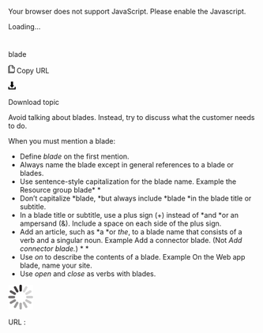 Your browser does not support JavaScript. Please enable the Javascript.

Loading...

# 

blade

![Copy URL](blade_files/Copy.png)
Copy URL

![Download](blade_files/Download.png)

Download topic

Avoid talking about blades. Instead, try to discuss what the customer needs to do. 

When you must mention a blade:

  - Define *blade* on the first mention.
  - Always name the blade except in general references to a blade or blades.
  - Use sentence-style capitalization for the blade name.
    Example the Resource group blade*
    *
  - Don’t capitalize *blade, *but always include *blade *in the blade title or subtitle.
  - In a blade title or subtitle, use a plus sign (+) instead of *and *or an ampersand (&). Include a space on each side of the plus sign.
  - Add an article, such as *a *or *the*, to a blade name that consists of a verb and a singular noun.
    Example Add a connector blade. (Not *Add connector blade.*)
    *
    *
  - Use *on* to describe the contents of a blade.
    Example On the Web app blade, name your site.
  - Use *open* and *close* as verbs with blades.

![In progress](blade_files/activity-large.gif)

URL :
